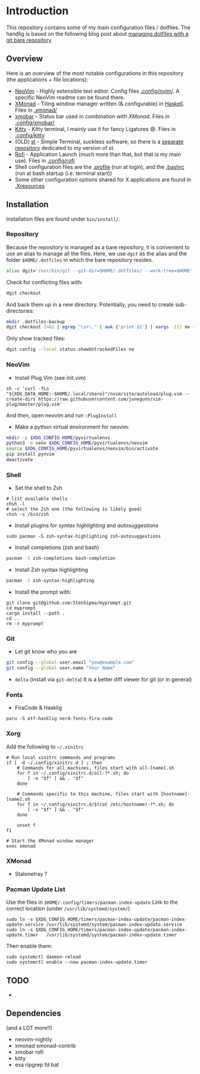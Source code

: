 # Introduction
This repository contains some of my main configuration files / dotfiles. The
handlig is based on the following blog post about [managing dotfiles with a git bare repository](https://www.atlassian.com/git/tutorials/dotfiles)


## Overview
Here is an overview of the most notable configurations in this repository (the applications + file locations):
- [NeoVim](https://neovim.io/) - Highly extensible text editor. Config files [.config/nvim/](./.config/nvim). A specific NeoVim readme can be found there.
- [XMonad](https://xmonad.org/) - Tiling window manager written (& configurable) in [Haskell](https://www.haskell.org/). Files in [.xmonad/](./.xmonad)
- [xmobar](https://xmobar.org/) - Status bar used in combination with *XMonad*. Files in [.config/xmobar/](./.config/xmobar)
- [Kitty](https://sw.kovidgoyal.net/kitty/) - Kitty terminal, I mainly use it for fancy Ligatures 😄. Files in [.config/kitty](./.config/kitty)
- (OLD) [st](https://st.suckless.org/) - Simple Terminal, suckless software, so there is a [separate repository](https://github.com/StenSipma/st) dedicated to my version of st.
- [Rofi](https://github.com/davatorium/rofi) - Application Launch (much more than that, but that is my main use). Files in [.config/rofi](./.config/rofi)
- Shell configuration files are the [.profile](./.profile) (run at login), and the [.bashrc](./.bashrc) (run at bash startup (i.e. terminal start))
- Some other configuration options shared for X applications are found in [.Xresources](./.Xresources)

## Installation
Installation files are found under `bin/install/`.

### Repository
Because the repository is managed as a bare repository, it is convenient to use
an alias to manage all the files. Here, we use `dgit` as the alias and the folder `$HOME/.dotfiles` in which the bare repository resides.
````bash
alias dgit='/usr/bin/git --git-dir=$HOME/.dotfiles/ --work-tree=$HOME'
````

Check for conflicting files with:
````bash
dgit checkout
````

And back them up in a new directory. Potentially, you need to create sub-directories:
````bash
mkdir .dotfiles-backup
dgit checkout 2>&1 | egrep "\s+\." | awk {'print $1'} | xargs -I{} mv {} .dotfiles-backup/{}
````

Only show tracked files:
````bash
dgit config --local status.showUntrackedFiles no
````

### NeoVim
- Install Plug.Vim (see init.vim)
````
sh -c 'curl -fLo "${XDG_DATA_HOME:-$HOME/.local/share}"/nvim/site/autoload/plug.vim --create-dirs https://raw.githubusercontent.com/junegunn/vim-plug/master/plug.vim'
````
And then, open neovim and run `:PlugInstall`

- Make a python virtual environment for neovim:
````bash
mkdir -p $XDG_CONFIG_HOME/pyvirtualenvs
python3 -m venv $XDG_CONFIG_HOME/pyvirtualenvs/neovim
source $XDG_CONFIG_HOME/pyvirtualenvs/neovim/bin/activate
pip install pynvim
deactivate
````

### Shell
- Set the shell to Zsh
````
# list available shells
chsh -l
# select the Zsh one (the following is likely good)
chsh -s /bin/zsh
````

- Install plugins for *syntax highlighting* and *autosuggestions*
```
sudo pacman -S zsh-syntax-highlighting zsh-autosuggestions
```

- Install completions (zsh and bash)
````bash
pacman -S zsh-completions bash-completion
````

- Install Zsh syntax highlighting
````bash
pacman -S zsh-syntax-highlighting
````

- Install the prompt with:
````
git clone git@github.com:StenSipma/myprompt.git
cd myprompt
cargo install --path .
cd ..
rm -r myprompt
````

### Git
- Let git know who you are
````bash
git config --global user.email "you@example.com"
git config --global user.name "Your Name"
````

- `delta` (install via `git-delta`)
It is a better diff viewer for git (or in general)

### Fonts
- FiraCode & Hasklig
````
paru -S otf-hasklig nerd-fonts-fira-code
````

### Xorg
Add the following to `~/.xinitrc`
```shell
# Run local xinitrc commands and programs
if [ -d ~/.config/xinitrc.d ] ; then
	# Commands for all machines, files start with all-[name].sh
	for f in ~/.config/xinitrc.d/all-?*.sh; do
		[ -x "$f" ] && . "$f"
	done

	# Commands specific to this machine, files start with [hostname]-[name].sh
	for f in ~/.config/xinitrc.d/$(cat /etc/hostname)-?*.sh; do
		[ -x "$f" ] && . "$f"
	done

	unset f
fi

# Start the XMonad window manager
exec xmonad
```

### XMonad
- Stalonetray ?

### Pacman Update List
Use the files in `$HOME/.config/timers/pacman-index-update`
Link to the correct location (under `/usr/lib/systemd/system/`)
```
sudo ln -s $XDG_CONFIG_HOME/timers/pacman-index-update/pacman-index-update.service /usr/lib/systemd/system/pacman-index-update.service
sudo ln -s $XDG_CONFIG_HOME/timers/pacman-index-update/pacman-index-update.timer   /usr/lib/systemd/system/pacman-index-update.timer
```

Then enable them:
```
sudo systemctl daemon-reload
sudo systemctl enable --now pacman-index-update.timer
```


## TODO
- .

## Dependencies
(and a LOT more!!)
- neovim-nightly
- xmonad xmonad-contrib
- xmobar rofi
- kitty
- exa ripgrep fd bat
